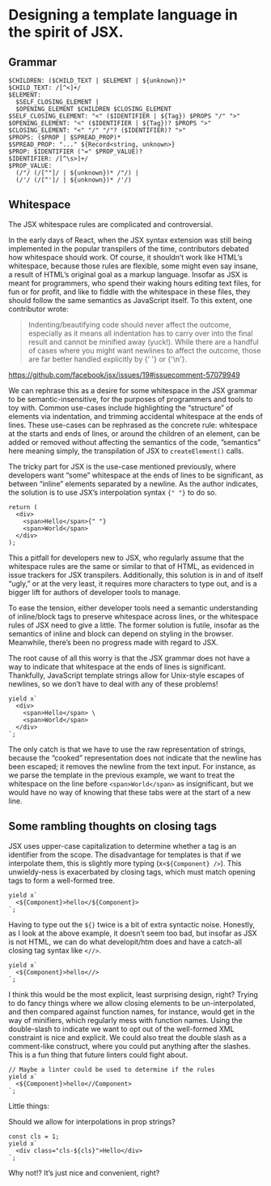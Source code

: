 # Designing a template language in the spirit of JSX.

## Grammar

```
$CHILDREN: ($CHILD_TEXT | $ELEMENT | ${unknown})*
$CHILD_TEXT: /[^<]+/
$ELEMENT:
  $SELF_CLOSING_ELEMENT |
  $OPENING_ELEMENT $CHILDREN $CLOSING_ELEMENT
$SELF_CLOSING_ELEMENT: "<" ($IDENTIFIER | ${Tag}) $PROPS "/" ">"
$OPENING_ELEMENT: "<" ($IDENTIFIER | ${Tag})? $PROPS ">"
$CLOSING_ELEMENT: "<" "/" "/"? ($IDENTIFIER)? ">"
$PROPS: ($PROP | $SPREAD_PROP)*
$SPREAD_PROP: "..." ${Record<string, unknown>}
$PROP: $IDENTIFIER ("=" $PROP_VALUE)?
$IDENTIFIER: /[^\s>]+/
$PROP_VALUE:
  (/"/ (/[^"]/ | ${unknown})* /"/) |
  (/'/ (/[^']/ | ${unknown})* /'/)
```

## Whitespace

The JSX whitespace rules are complicated and controversial.

In the early days of React, when the JSX syntax extension was still being
implemented in the popular transpilers of the time, contributors debated how
whitespace should work. Of course, it shouldn’t work like HTML’s whitespace,
because those rules are flexible, some might even say insane, a result of
HTML’s original goal as a markup language. Insofar as JSX is meant for
programmers, who spend their waking hours editing text files, for fun or for
profit, and like to fiddle with the whitespace in these files, they should
follow the same semantics as JavaScript itself. To this extent, one contributor
wrote:

> Indenting/beautifying code should never affect the outcome, especially as it
> means all indentation has to carry over into the final result and cannot be
> minified away (yuck!). While there are a handful of cases where you might
> want newlines to affect the outcome, those are far better handled explicitly
> by {' '} or {'\n'}.

https://github.com/facebook/jsx/issues/19#issuecomment-57079949

We can rephrase this as a desire for some whitespace in the JSX grammar to be
semantic-insensitive, for the purposes of programmers and tools to toy with.
Common use-cases include highlighting the “structure” of elements via
indentation, and trimming accidental whitespace at the ends of lines. These
use-cases can be rephrased as the concrete rule: whitespace at the starts and
ends of lines, or around the children of an element, can be added or removed
without affecting the semantics of the code, ”semantics” here meaning simply,
the transpilation of JSX to `createElement()` calls.

The tricky part for JSX is the use-case mentioned previously, where developers
want “some” whitespace at the ends of lines to be significant, as between
“inline” elements separated by a newline. As the author indicates, the solution
is to use JSX’s interpolation syntax `{" "}` to do so.

```
return (
  <div>
    <span>Hello</span>{" "}
    <span>World</span>
  </div>
);
```

This a pitfall for developers new to JSX, who regularly assume that the
whitespace rules are the same or similar to that of HTML, as evidenced in issue
trackers for JSX transpilers. Additionally, this solution is in and of itself
“ugly,” or at the very least, it requires more characters to type out, and is a
bigger lift for authors of developer tools to manage.

To ease the tension, either developer tools need a semantic understanding of
inline/block tags to preserve whitespace across lines, or the whitespace rules
of JSX need to give a little. The former solution is futile, insofar as the
semantics of inline and block can depend on styling in the browser. Meanwhile,
there’s been no progress made with regard to JSX.

The root cause of all this worry is that the JSX grammar does not have a way to
indicate that whitespace at the ends of lines is significant. Thankfully,
JavaScript template strings allow for Unix-style escapes of newlines, so we
don’t have to deal with any of these problems!

```
yield x`
  <div>
    <span>Hello</span> \
    <span>World</span>
  </div>
`;
```

The only catch is that we have to use the raw representation of strings,
because the “cooked” representation does not indicate that the newline has been
escaped; it removes the newline from the text input. For instance, as we parse
the template in the previous example, we want to treat the whitespace on the
line before `<span>World</span>` as insignificant, but we would have no way of
knowing that these tabs were at the start of a new line.

## Some rambling thoughts on closing tags

JSX uses upper-case capitalization to determine whether a tag is an identifier
from the scope. The disadvantage for templates is that if we interpolate them,
this is slightly more typing (x`<${Component} />`). This unwieldy-ness is
exacerbated by closing tags, which must match opening tags to form a
well-formed tree.

```
yield x`
  <${Component}>hello</${Component}>
`;
```

Having to type out the `${}` twice is a bit of extra syntactic noise. Honestly,
as I look at the above example, it doesn’t seem too bad, but insofar as JSX is
not HTML, we can do what developit/htm does and have a catch-all closing tag
syntax like `<//>`.

```
yield x`
  <${Component}>hello<//>
`;
```

I think this would be the most explicit, least surprising design, right? Trying
to do fancy things where we allow closing elements to be un-interpolated, and
then compared against function names, for instance, would get in the way of
minifiers, which regularly mess with function names. Using the double-slash to
indicate we want to opt out of the well-formed XML constraint is nice and
explicit. We could also treat the double slash as a comment-like construct,
where you could put anything after the slashes. This is a fun thing that future
linters could fight about.

```
// Maybe a linter could be used to determine if the rules
yield x`
  <${Component}>hello<//Component>
`;
```

Little things:

Should we allow for interpolations in prop strings?

```
const cls = 1;
yield x`
  <div class="cls-${cls}">Hello</div>
`;
```

Why not!? It’s just nice and convenient, right?
